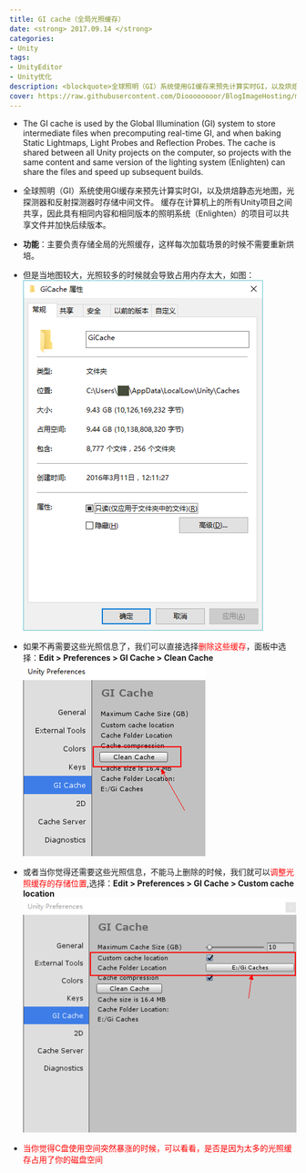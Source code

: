 ```yaml
---
title: GI cache（全局光照缓存）
date: <strong> 2017.09.14 </strong>
categories:
- Unity
tags: 
- UnityEditor
- Unity优化
description: <blockquote>全球照明（GI）系统使用GI缓存来预先计算实时GI，以及烘焙静态光地图，光探测器和反射探测器时存储中间文件。 缓存在计算机上的所有Unity项目之间共享，因此具有相同内容和相同版本的照明系统(Enlighten)的项目可以共享文件并加快后续版本。</blockquote>
cover: https://raw.githubusercontent.com/Dioooooooor/BlogImageHosting/master/image/UnityBlackLarge.png
---
```



*  The GI cache is used by the Global Illumination (GI) system to store intermediate files when precomputing real-time GI, and when baking Static Lightmaps, Light Probes and Reflection Probes. The cache is shared between all Unity projects on the computer, so projects with the same content and same version of the lighting system (Enlighten) can share the files and speed up subsequent builds.

* 全球照明（GI）系统使用GI缓存来预先计算实时GI，以及烘焙静态光地图，光探测器和反射探测器时存储中间文件。 缓存在计算机上的所有Unity项目之间共享，因此具有相同内容和相同版本的照明系统（Enlighten）的项目可以共享文件并加快后续版本。


* **功能**：主要负责存储全局的光照缓存，这样每次加载场景的时候不需要重新烘培。

* 但是当地图较大，光照较多的时候就会导致占用内存太大，如图：  
![](https://raw.githubusercontent.com/Dioooooooor/BlogImageHosting/master/image/83211983.jpg)

* 如果不再需要这些光照信息了，我们可以直接选择<font color = red>删除这些缓存</font>，面板中选择：**Edit > Preferences > GI Cache > Clean Cache**    
![](https://raw.githubusercontent.com/Dioooooooor/BlogImageHosting/master/image/83909458.jpg)  

* 或者当你觉得还需要这些光照信息，不能马上删除的时候，我们就可以<font color = red>调整光照缓存的存储位置</font>,选择：**Edit > Preferences > GI Cache > Custom cache location**  
![](https://raw.githubusercontent.com/Dioooooooor/BlogImageHosting/master/image/73177986.jpg)   

* <font color = red>当你觉得C盘使用空间突然暴涨的时候，可以看看，是否是因为太多的光照缓存占用了你的磁盘空间</font>
